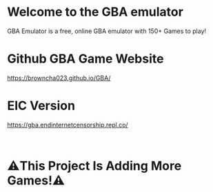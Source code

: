 # Welcome to the GBA emulator

GBA Emulator is a free, online GBA emulator with 150+ Games to play!

# Github GBA Game Website

https://browncha023.github.io/GBA/

# EIC Version

https://gba.endinternetcensorship.repl.co/

<br>

# ⚠️This Project Is Adding More Games!⚠️
